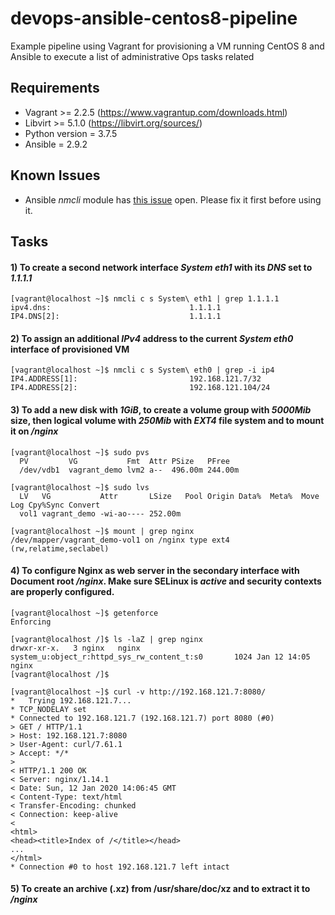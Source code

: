 # devops-ansible-centos8-pipeline
Example pipeline using Vagrant for provisioning a VM running CentOS 8 and Ansible to execute a list of administrative Ops tasks related

## Requirements
- Vagrant >= 2.2.5 (https://www.vagrantup.com/downloads.html)
- Libvirt >= 5.1.0 (https://libvirt.org/sources/)
- Python version = 3.7.5
- Ansible = 2.9.2

## Known Issues
- Ansible *nmcli* module has [this issue](https://github.com/ansible/ansible/pull/62609) open. Please fix it first before using it.

## Tasks

#### 1) To create a second network interface *System eth1* with its *DNS* set to *1.1.1.1* 
```
[vagrant@localhost ~]$ nmcli c s System\ eth1 | grep 1.1.1.1
ipv4.dns:                               1.1.1.1
IP4.DNS[2]:                             1.1.1.1
```
#### 2) To assign an additional *IPv4* address to the current *System eth0* interface of provisioned VM
```
[vagrant@localhost ~]$ nmcli c s System\ eth0 | grep -i ip4
IP4.ADDRESS[1]:                         192.168.121.7/32
IP4.ADDRESS[2]:                         192.168.121.104/24
```
#### 3) To add a new disk with *1GiB*, to create a volume group with *5000Mib* size, then logical volume with *250Mib* with *EXT4* file system and to mount it on */nginx*
```
[vagrant@localhost ~]$ sudo pvs
  PV         VG           Fmt  Attr PSize   PFree  
  /dev/vdb1  vagrant_demo lvm2 a--  496.00m 244.00m
  
[vagrant@localhost ~]$ sudo lvs
  LV   VG           Attr       LSize   Pool Origin Data%  Meta%  Move Log Cpy%Sync Convert
  vol1 vagrant_demo -wi-ao---- 252.00m                                                    

[vagrant@localhost ~]$ mount | grep nginx
/dev/mapper/vagrant_demo-vol1 on /nginx type ext4 (rw,relatime,seclabel)
```

#### 4) To configure Nginx as web server in the secondary interface with Document root */nginx*. Make sure SELinux is *active* and security contexts are properly configured.
```
[vagrant@localhost ~]$ getenforce
Enforcing

[vagrant@localhost /]$ ls -laZ | grep nginx
drwxr-xr-x.   3 nginx   nginx   system_u:object_r:httpd_sys_rw_content_t:s0       1024 Jan 12 14:05 nginx
[vagrant@localhost /]$ 

[vagrant@localhost ~]$ curl -v http://192.168.121.7:8080/
*   Trying 192.168.121.7...
* TCP_NODELAY set
* Connected to 192.168.121.7 (192.168.121.7) port 8080 (#0)
> GET / HTTP/1.1
> Host: 192.168.121.7:8080
> User-Agent: curl/7.61.1
> Accept: */*
> 
< HTTP/1.1 200 OK
< Server: nginx/1.14.1
< Date: Sun, 12 Jan 2020 14:06:45 GMT
< Content-Type: text/html
< Transfer-Encoding: chunked
< Connection: keep-alive
< 
<html>
<head><title>Index of /</title></head>
...
</html>
* Connection #0 to host 192.168.121.7 left intact
```

#### 5) To create an archive (.xz) from /usr/share/doc/xz and to extract it to */nginx* 
